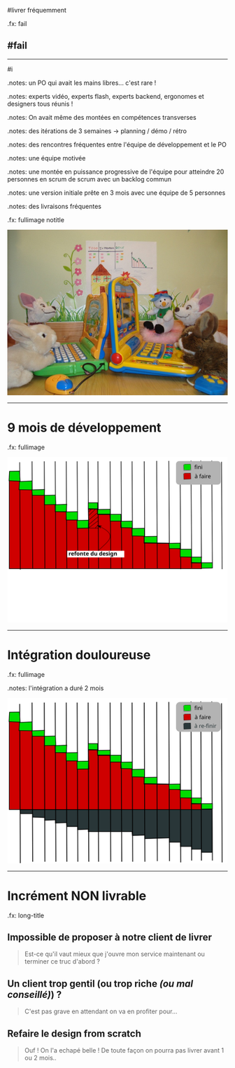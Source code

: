 #<span class="red">livrer</span> fréquemment

.fx: fail

## #fail

---

#i

.notes: un PO qui avait les mains libres... c'est rare !

.notes: experts vidéo, experts flash, experts backend, ergonomes et designers tous réunis !

.notes: On avait même des montées en compétences transverses

.notes: des itérations de 3 semaines -> planning / démo / rétro

.notes: des rencontres fréquentes entre l'équipe de développement et le PO

.notes: une équipe motivée

.notes: une montée en puissance progressive de l'équipe pour atteindre 20 personnes en scrum de scrum avec un backlog commun

.notes: une version initiale prête en 3 mois avec une équipe de 5 personnes

.notes: des livraisons fréquentes

.fx: fullimage notitle

![c'était merveilleux](images/merveilleux-small.jpg)

---

# 9 mois de développement

.fx: fullimage

![on a bien mesure l'avancement](images/welles.svg)

---

# Intégration douloureuse

.fx: fullimage

.notes: l'intégration a duré 2 mois

![on avait juste oublié un truc](images/welles-not-done.svg)

---

# Incrément **NON** livrable

.fx: long-title

## Impossible de proposer à notre client de livrer

> Est-ce qu'il vaut mieux que j'ouvre mon service maintenant ou terminer ce truc d'abord ?

## Un client trop gentil (ou trop riche *(ou mal conseillé)*) ?

> C'est pas grave en attendant on va en profiter pour...

## **Refaire le design from scratch**

> Ouf ! On l'a echapé belle ! De toute façon on pourra pas livrer avant 1 ou 2 mois..


